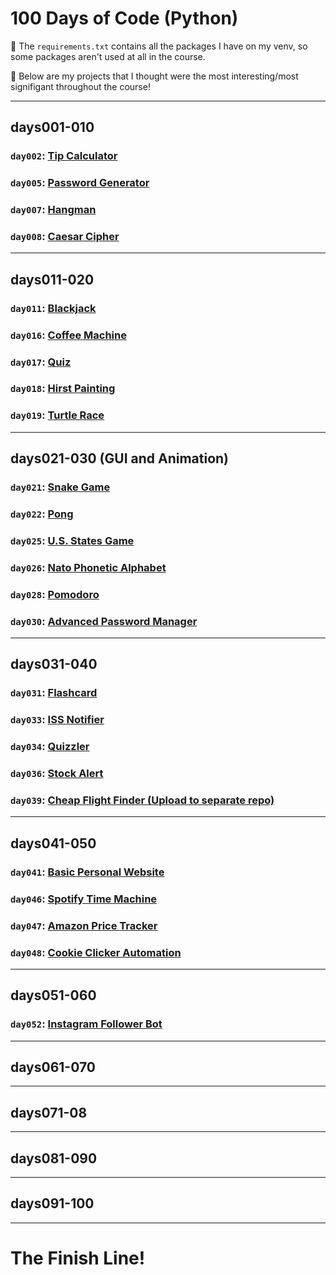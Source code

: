 # 100 Days of Code (Python)

🚨 The `requirements.txt` contains all the packages I have on my venv, so some packages aren't used at all in the course.

🚨 Below are my projects that I thought were the most interesting/most signifigant throughout the course!
___

## days001-010
### `day002`: [Tip Calculator](https://github.com/hschickdevs/100-Days-of-Code-Python/tree/main/days001-010/day002/project)
### `day005`: [Password Generator](https://github.com/hschickdevs/100-Days-of-Code-Python/tree/main/days001-010/day005)
### `day007`: [Hangman](https://github.com/hschickdevs/100-Days-of-Code-Python/tree/main/days001-010/day007/project)
### `day008`: [Caesar Cipher](https://github.com/hschickdevs/100-Days-of-Code-Python/tree/main/days001-010/day008/project)
___

## days011-020
### `day011`: [Blackjack](https://github.com/hschickdevs/100-Days-of-Code-Python/tree/main/days011-020/day011/Blackjack%20Game%20Capstone)
### `day016`: [Coffee Machine](https://github.com/hschickdevs/100-Days-of-Code-Python/tree/main/days011-020/day016/project)
### `day017`: [Quiz](https://github.com/hschickdevs/100-Days-of-Code-Python/blob/main/days011-020/day017/project/quiz.py)
### `day018`: [Hirst Painting](https://github.com/hschickdevs/100-Days-of-Code-Python/tree/main/days011-020/day018/project)
### `day019`: [Turtle Race](https://github.com/hschickdevs/100-Days-of-Code-Python/tree/main/days011-020/day019/project)
___

## days021-030 (GUI and Animation)
### `day021`: [Snake Game](https://github.com/hschickdevs/100-Days-of-Code-Python/tree/main/days021-030/day021/project)
### `day022`: [Pong](https://github.com/hschickdevs/100-Days-of-Code-Python/tree/main/days021-030/day022/project)
### `day025`: [U.S. States Game](https://github.com/hschickdevs/100-Days-of-Code-Python/tree/main/days021-030/day025/US%20States%20Game%20(turtle)%20copy)
### `day026`: [Nato Phonetic Alphabet](https://github.com/hschickdevs/100-Days-of-Code-Python/tree/main/days021-030/day026/project)
### `day028`: [Pomodoro](https://github.com/hschickdevs/100-Days-of-Code-Python/tree/main/days021-030/day028/Pomodoro%20Technique%20(tk)%20copy)
### `day030`: [Advanced Password Manager](https://github.com/hschickdevs/100-Days-of-Code-Python/tree/main/days021-030/day030/project)
___

## days031-040
### `day031`: [Flashcard](https://github.com/hschickdevs/100-Days-of-Code-Python/tree/main/days031-040/day031/capstone)
### `day033`: [ISS Notifier](https://github.com/hschickdevs/100-Days-of-Code-Python/tree/main/days031-040/day033/ISS%20API%20(requests%2C%20APIs)%20copy)
### `day034`: [Quizzler](https://github.com/hschickdevs/100-Days-of-Code-Python/tree/main/days031-040/day034/project)
### `day036`: [Stock Alert](https://github.com/hschickdevs/100-Days-of-Code-Python/tree/main/days031-040/day036/Watchlist%20Report%20(Alpha%20Vantage%2C%20D7%20Networks%2C%20SMTP))
### `day039`: [Cheap Flight Finder (Upload to separate repo)]()
___

## days041-050
### `day041`: [Basic Personal Website](https://github.com/hschickdevs/100-Days-of-Code-Python/tree/main/days041-050/day041/Harrison%20Site%20(Rough))
### `day046`: [Spotify Time Machine](https://github.com/hschickdevs/100-Days-of-Code-Python/tree/main/days041-050/day046/project)
### `day047`: [Amazon Price Tracker](https://github.com/hschickdevs/100-Days-of-Code-Python/tree/main/days041-050/day047/Amazon-Price-Scraper-WIP%20copy)
### `day048`: [Cookie Clicker Automation](https://github.com/pullynnhah/100days/blob/master/days041-050/day048/project)
___

## days051-060
### `day052`: [Instagram Follower Bot](https://github.com/pullynnhah/100days/blob/master/days051-060/day052/project)
___

## days061-070
___

## days071-08
___

## days081-090
___

## days091-100
___
# The Finish Line!
